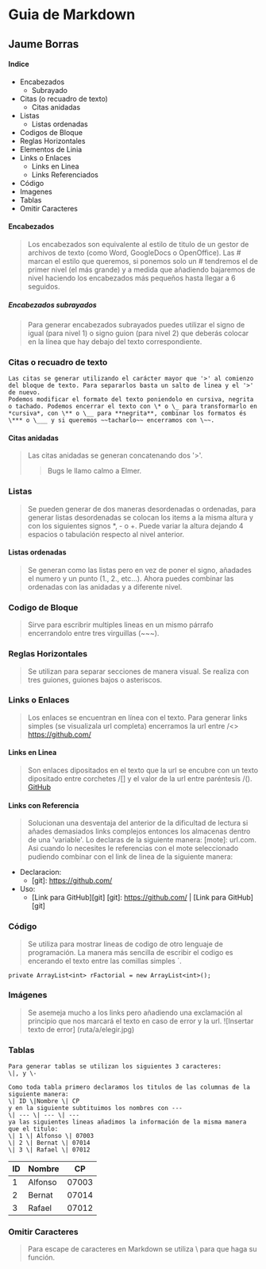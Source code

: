 Guia de Markdown
=
## Jaume Borras

#### Indice

* Encabezados 
  * Subrayado
* Citas (o recuadro de texto)
  * Citas anidadas
* Listas
  * Listas ordenadas
* Codigos de Bloque
* Reglas Horizontales
* Elementos de Linia
* Links o Enlaces
  * Links en Linea
  * Links Referenciados
* Código
* Imagenes
* Tablas
* Omitir Caracteres


#### Encabezados
>Los encabezados son equivalente al estilo de titulo de un gestor de archivos de texto (como Word, GoogleDocs o OpenOffice).
Las # marcan el estilo que queremos, si ponemos solo un # tendremos el de primer nivel (el más grande) y a medida que añadiendo bajaremos de nivel haciendo los encabezados más pequeños hasta llegar a 6 seguidos.

##### Encabezados subrayados
>Para generar encabezados subrayados puedes utilizar el signo de igual (para nivel 1) o signo guion (para nivel 2) que deberás colocar en la línea que hay debajo del texto correspondiente.

###  Citas o recuadro de texto
~~~
Las citas se generar utilizando el carácter mayor que '>' al comienzo del bloque de texto. Para separarlos basta un salto de linea y el '>' de nuevo.
Podemos modificar el formato del texto poniendolo en cursiva, negrita o tachado. Podemos encerrar el texto con \* o \_ para transformarlo en *cursiva*, con \** o \__ para **negrita**, combinar los formatos és \*** o \___ y si queremos ~~tacharlo~~ encerramos con \~~. 
~~~
#### Citas anidadas
>Las citas anidadas se generan concatenando dos '>'.
>>Bugs le llamo calmo a Elmer.

### Listas
>Se pueden generar de dos maneras desordenadas o ordenadas, para generar listas desordenadas se colocan los items a la misma altura y con los siguientes signos  *, - o +. Puede variar la altura dejando 4 espacios o tabulación respecto al nivel anterior.

#### Listas ordenadas
>Se generan como las listas pero en vez de poner el signo, añadades el numero y un punto (1., 2., etc...). Ahora puedes combinar las ordenadas con las anidadas y a diferente nivel.

### Codigo de Bloque
>Sirve para escribrir multiples lineas en un mismo párrafo encerrandolo entre tres virguillas (\~~~).

### Reglas Horizontales
>Se utilizan para separar secciones de manera visual. Se realiza con tres guiones, guiones bajos o asteriscos.

### Links o Enlaces
>Los enlaces se encuentran en línea con el texto. Para generar links simples (se visualizala url completa) encerramos la url entre /<> <https://github.com/>

#### Links en Linea
>Son enlaces dipositados en el texto que la url se encubre con un texto dipositado entre corchetes /[] y el valor de la url entre paréntesis /(). 
>[GitHub](https://github.com/)

#### Links con Referencia
>Solucionan una desventaja del anterior de la dificultad de lectura si añades demasiados links complejos entonces los almacenas dentro de una 'variable'.
>Lo declaras de la siguiente manera: \[mote\]: url.com. Asi cuando lo necesites le referencias con el mote seleccionado pudiendo combinar con el link de linea de la siguiente manera:
* Declaracion: 
  * \[git\]: https://github.com/
* Uso: 
  * \[Link para GitHub\]\[git\]
  [git]: https://github.com/ |
  [Link para GitHub][git]

### Código
>Se utiliza para mostrar lineas de codigo de otro lenguaje de programación.
>La manera más sencilla de escribir el codigo es encerando el texto entre las comillas simples \`. 


```private ArrayList<int> rFactorial = new ArrayList<int>();```



### Imágenes 
>Se asemeja mucho a los links pero añadiendo una exclamación al principio que nos marcará el texto en caso de error y la url.
>\!\[Insertar texto de error\] \(ruta/a/elegir.jpg\)

### Tablas
~~~
Para generar tablas se utilizan los siguientes 3 caracteres:
\|, y \- 

Como toda tabla primero declaramos los titulos de las columnas de la siguiente manera:
\| ID \|Nombre \| CP
y en la siguiente subtituimos los nombres con ---
\| --- \| --- \| ---
ya las siguientes lineas añadimos la información de la misma manera que el titulo:
\| 1 \| Alfonso \| 07003
\| 2 \| Bernat \| 07014
\| 3 \| Rafael \| 07012
~~~
| ID |Nombre | CP
| --- | --- | ---
| 1 | Alfonso | 07003
| 2 | Bernat | 07014
| 3 | Rafael | 07012

### Omitir Caracteres
>Para escape de caracteres en Markdown se utiliza \\ para que haga su función.